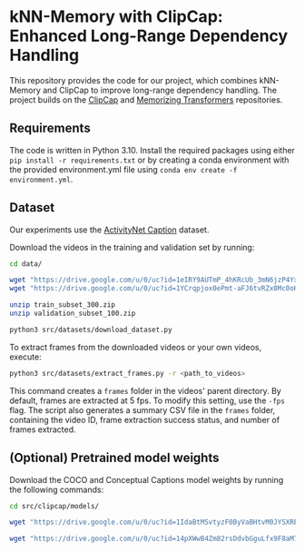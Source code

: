 # kNN-Memory with ClipCap: Enhanced Long-Range Dependency Handling

This repository provides the code for our project, which combines kNN-Memory and ClipCap to improve long-range dependency handling. The project builds on the [ClipCap](https://github.com/rmokady/CLIP_prefix_caption) and [Memorizing Transformers](https://github.com/lucidrains/memorizing-transformers-pytorch) repositories.

## Requirements

The code is written in Python 3.10. Install the required packages using either `pip install -r requirements.txt` or by creating a conda environment with the provided environment.yml file using `conda env create -f environment.yml`.

## Dataset

Our experiments use the [ActivityNet Caption](https://cs.stanford.edu/people/ranjaykrishna/densevid/) dataset.

Download the videos in the training and validation set by running:
```bash
cd data/

wget "https://drive.google.com/u/0/uc?id=1eIRY9AUTmP_4hKRcUb_3mN6jzP4YxBQu&export=download&confirm=t" -O train_subset_300.zip
wget "https://drive.google.com/u/0/uc?id=1YCrqpjox0ePmt-aFJ6tvRZx0Mc0oKBCi&export=download&confirm=t" -O validation_subset_100.zip

unzip train_subset_300.zip
unzip validation_subset_100.zip
```

```bash
python3 src/datasets/download_dataset.py
```

To extract frames from the downloaded videos or your own videos, execute:

```bash
python3 src/datasets/extract_frames.py -r <path_to_videos>
```

This command creates a `frames` folder in the videos' parent directory. By default, frames are extracted at 5 fps. To modify this setting, use the `-fps` flag. The script also generates a summary CSV file in the `frames` folder, containing the video ID, frame extraction success status, and number of frames extracted.

## (Optional) Pretrained model weights

Download the COCO and Conceptual Captions model weights by running the following commands:

```bash
cd src/clipcap/models/

wget "https://drive.google.com/u/0/uc?id=1IdaBtMSvtyzF0ByVaBHtvM0JYSXRExRX&export=download&confirm=t" -O "coco_weights.pt"

wget "https://drive.google.com/u/0/uc?id=14pXWwB4Zm82rsDdvbGguLfx9F8aM7ovT&export=download&confirm=t" -O "conceptual_weights.pt"
```
